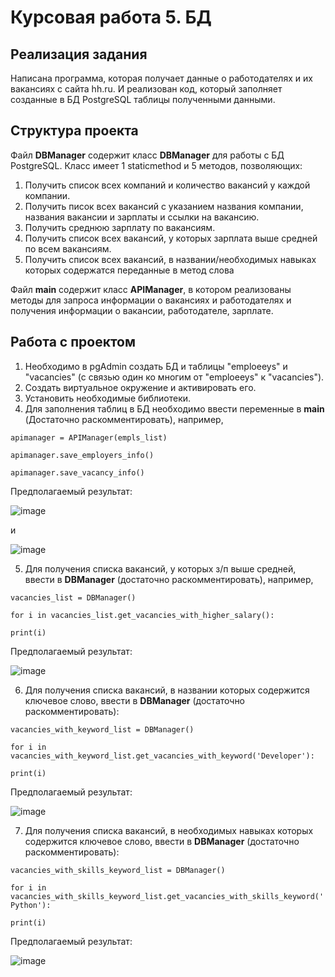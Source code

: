 # Курсовая работа 5. БД

## Реализация задания
Написана программа, которая получает данные о работодателях и их вакансиях с сайта hh.ru. 
И реализован код, который заполняет созданные в БД PostgreSQL таблицы полученными данными.
## Структура проекта
Файл **DBManager** содержит класс **DBManager**  для работы с БД PostgreSQL. Класс имеет 1 staticmethod и 5 методов, позволяющих:
1. Получить список всех компаний и  количество вакансий у каждой компании.
2. Получить писок всех вакансий с указанием названия компании, названия вакансии и зарплаты и ссылки на вакансию.
3. Получить среднюю зарплату по вакансиям.
4. Получить  список всех вакансий, у которых зарплата выше средней по всем вакансиям.
5. Получить список всех вакансий, в названии/необходимых навыках которых содержатся переданные в метод слова

Файл **main** содержит класс **APIManager**, в котором
   реализованы методы для запроса информации о вакансиях и работодателях и получения информации о вакансии, работодателе, зарплате.
## Работа с проектом
1. Необходимо в pgAdmin создать БД и таблицы "emploeeys" и "vacancies" (с связью один ко многим от "emploeeys" к "vacancies").
2.  Создать виртуальное окружение и активировать его.
3. Установить необходимые библиотеки.
4. Для заполнения таблиц в БД необходимо ввести переменные в **main** (Достаточно раскомментировать), например,
   
`apimanager = APIManager(empls_list)`

`apimanager.save_employers_info()`

`apimanager.save_vacancy_info()`

Предполагаемый результат:

![image](https://github.com/semenova-ee/Semenova_coursework_5/assets/141341489/7d28dbef-8cb7-4d05-ae49-d5dbafac6697)

и

![image](https://github.com/semenova-ee/Semenova_coursework_5/assets/141341489/4266cd72-0132-4b34-8223-d9a8784b6359)

5. Для получения списка вакансий, у которых з/п выше средней, ввести в **DBManager** (достаточно раскомментировать), например,

`vacancies_list = DBManager()`

`for i in vacancies_list.get_vacancies_with_higher_salary():`

`print(i)`
    
Предполагаемый результат:

![image](https://github.com/semenova-ee/Semenova_coursework_5/assets/141341489/bc143b44-8c91-4400-a32c-639acb9cef54)


6. Для получения списка вакансий, в названии которых содержится ключевое слово, ввести в **DBManager** (достаточно раскомментировать):

`vacancies_with_keyword_list = DBManager()`

`for i in vacancies_with_keyword_list.get_vacancies_with_keyword('Developer'):`

`print(i)`
    
Предполагаемый результат:

![image](https://github.com/semenova-ee/Semenova_coursework_5/assets/141341489/6b524460-505f-482d-929b-7c558636fd56)


7. Для получения списка вакансий, в необходимых навыках которых содержится ключевое слово, ввести в **DBManager** (достаточно раскомментировать):
   
`vacancies_with_skills_keyword_list = DBManager()`

`for i in vacancies_with_skills_keyword_list.get_vacancies_with_skills_keyword('Python'):`

`print(i)`
    
Предполагаемый результат:

![image](https://github.com/semenova-ee/Semenova_coursework_5/assets/141341489/72967b42-297e-4004-bfbb-40bf9860c245)

